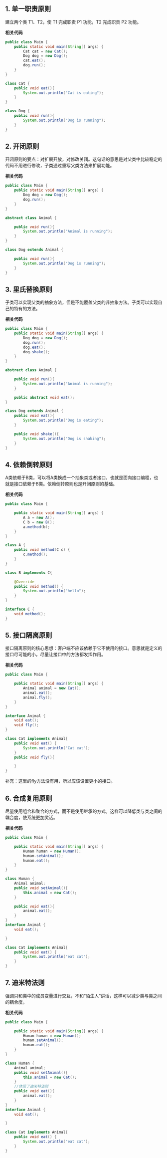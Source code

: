 ## 1. 单一职责原则

建立两个类 T1、T2，使 T1 完成职责 P1 功能，T2 完成职责 P2 功能。

**相关代码**

```java
public class Main {
    public static void main(String[] args) {
        Cat cat = new Cat();
        Dog dog = new Dog();
        cat.eat();
        dog.run();
    }
}

class Cat {
    public void eat(){
        System.out.println("Cat is eating");
    }
}

class Dog {
    public void run(){
        System.out.println("Dog is running");
    }
}
```



## 2. 开闭原则

开闭原则的要点：对扩展开放，对修改关闭。这句话的意思是对父类中比较稳定的代码不用进行修改，子类通过重写父类方法来扩展功能。

**相关代码**

```java
public class Main {
    public static void main(String[] args) {
        Dog dog = new Dog();
        dog.run();
    }
}

abstract class Animal {

    public void run(){
        System.out.println("Animal is running");
    }
}

class Dog extends Animal {

    public void run(){
        System.out.println("Dog is running");
    }
}
```



## 3. 里氏替换原则

子类可以实现父类的抽象方法，但是不能覆盖父类的非抽象方法。子类可以实现自己的特有的方法。

**相关代码**

```java
public class Main {
    public static void main(String[] args) {
        Dog dog = new Dog();
        dog.run();
        dog.eat();
        dog.shake();
    }
}

abstract class Animal {

    public void run(){
        System.out.println("Animal is running");
    }

    public abstract void eat();
}

class Dog extends Animal {
    public void eat(){
        System.out.println("Dog is eating");
    }

    public void shake(){
        System.out.println("Dog is shaking");
    }
}
```



## 4. 依赖倒转原则

A类依赖于B类，可以将A类换成一个抽象类或者接口，也就是面向接口编程，也就是接口依赖于B类。依赖倒转原则也是开闭原则的基础。

**相关代码**

```java
public class Main {

    public static void main(String[] args) {   
        A a = new A();
        C b = new B();
        a.method(b);
    }
}

class A {
    public void method(C c) {
        c.method();
    }
}

class B implements C{

    @Override
    public void method() {
        System.out.println("hello");
    }
}

interface C {
    void method();
}
```



## 5. 接口隔离原则

接口隔离原则的核心思想：客户端不应该依赖于它不使用的接口。意思就是定义的接口尽可能的小，尽量让接口中的方法都发挥作用。

**相关代码**

```java
public class Main {

    public static void main(String[] args) {
        Animal animal = new Cat();
        animal.eat();
        animal.fly();
    }
}

interface Animal {
    void eat();
    void fly();
}

class Cat implements Animal{
    public void eat() {
        System.out.println("Cat eat");
    }
    public void fly(){

    }
}
```

补充：这里的fly方法没有用，所以应该设置更小的接口。



## 6. 合成复用原则

尽量使用组合和聚合的方式，而不是使用继承的方式。这样可以降低类与类之间的耦合度，使系统更加灵活。

**相关代码**

````java
public class Main {

    public static void main(String[] args) {
        Human human = new Human();
        human.setAnimal();
        human.eat();
    }
}

class Human {
    Animal animal;
    public void setAnimal(){
        this.animal = new Cat();
    }

    public void eat(){
        animal.eat();
    }
}
interface Animal {
    void eat();

}

class Cat implements Animal{
    public void eat() {
        System.out.println("eat cat");
    }
}
````



## 7. 迪米特法则

强调只和类中的成员变量进行交互，不和“陌生人”讲话，这样可以减少类与类之间的耦合度。

**相关代码**

```java
public class Main {

    public static void main(String[] args) {
        Human human = new Human();
        human.setAnimal();
        human.eat();
    }
}

class Human {
    Animal animal;
    public void setAnimal(){
        this.animal = new Cat();
    }
	//体现了迪米特法则
    public void eat(){
        animal.eat();
    }
}
interface Animal {
    void eat();

}

class Cat implements Animal{
    public void eat() {
        System.out.println("eat cat");
    }
}
```

